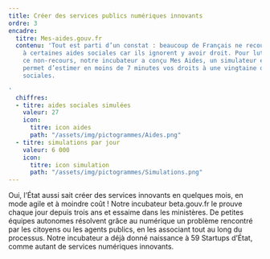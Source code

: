 ```yaml
---
title: Créer des services publics numériques innovants
ordre: 3
encadre:
  titre: Mes-aides.gouv.fr
  contenu: 'Tout est parti d’un constat : beaucoup de Français ne recourent pas
    à certaines aides sociales car ils ignorent y avoir droit. Pour lutter contre
    ce non-recours, notre incubateur a conçu Mes Aides, un simulateur en ligne qui
    permet d’estimer en moins de 7 minutes vos droits à une vingtaine de prestations
    sociales.

'
  chiffres:
  - titre: aides sociales simulées
    valeur: 27
    icon:
      titre: icon aides
      path: "/assets/img/pictogrammes/Aides.png"
  - titre: simulations par jour
    valeur: 6 000
    icon:
      titre: icon simulation
      path: "/assets/img/pictogrammes/Simulations.png"
---
```


Oui, l’État aussi sait créer des services innovants en quelques
mois, en mode agile et à moindre coût ! Notre incubateur beta.gouv.fr le prouve
chaque jour depuis trois ans et essaime dans les ministères. De petites équipes
autonomes résolvent grâce au numérique un problème rencontré par les citoyens
ou les agents publics, en les associant tout au long du processus. Notre incubateur
a déjà donné naissance à 59 Startups d’État, comme autant de services numériques
innovants.

